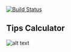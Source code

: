 [![Build Status](https://travis-ci.org/AlexPeshkov/TipsCalculator.svg?branch=master)](https://travis-ci.org/AlexPeshkov/TipsCalculator)

<h2>Tips Calculator</h2>

![alt text](https://github.com/AlexPeshkov/TipsCalculator/blob/master/app/src/main/res/tipscalculator.png)
